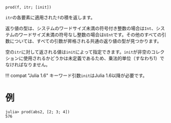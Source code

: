 ```
prod(f, itr; [init])
```

`itr`の各要素に適用された`f`の積を返します。

返り値の型は、システムのワードサイズ未満の符号付き整数の場合は`Int`、システムのワードサイズ未満の符号なし整数の場合は`UInt`です。その他のすべての引数については、すべての引数が昇格される共通の返り値の型が見つかります。

空の`itr`に対して返される値は`init`によって指定できます。`init`が非空のコレクションに使用されるかどうかは未定義であるため、乗法的単位（すなわち1）でなければなりません。

!!! compat "Julia 1.6"
    キーワード引数`init`はJulia 1.6以降が必要です。


# 例

```jldoctest
julia> prod(abs2, [2; 3; 4])
576
```
